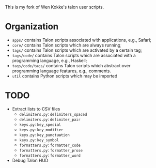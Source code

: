 This is my fork of Wen Kokke's talon user scripts.

# Organization

- `apps/` contains Talon scripts associated with applications, e.g., Safari;
- `core/` contains Talon scripts which are always running;
- `tags/` contains Talon scripts which are activated by a certain tag;
- `tags/code/` contains Talon scripts which are associated with a programming language, e.g., Haskell;
- `tags/code/tags/` contains Talon scripts which abstract over programming language features, e.g., comments.
- `util` contains Python scripts which may be imported

# TODO

- Extract lists to CSV files
  - `delimiters.py`: `delimiters_spaced`
  - `delimiters.py`: `delimiter_pair`
  - `keys.py`: `key_special`
  - `keys.py`: `key_modifier`
  - `keys.py`: `key_punctuation`
  - `keys.py`: `key_symbol`
  - `formatters.py`: `formatter_code`
  - `formatters.py`: `formatter_prose`
  - `formatters.py`: `formatter_word`
- Debug Talon HUD
